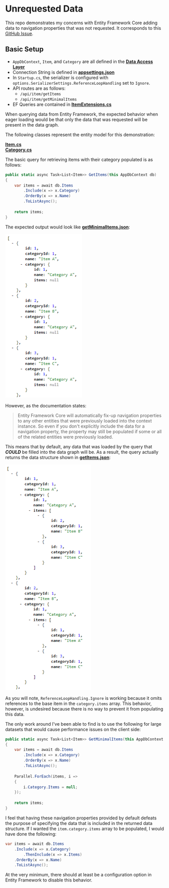 # Unrequested Data
This repo demonstrates my concerns with Entity Framework Core adding data to navigation properties that was not requested. It corresponds to this [GitHub Issue](https://github.com/aspnet/EntityFrameworkCore/issues/13577).

## Basic Setup

* `AppDbContext`, `Item`, and `Category` are all defined in the [**Data Access Layer**](./UnrequestedData.Data)
* Connection String is defined in [**appsettings.json**](./UnrequestedData.Web/appsettings.json)
* In `Startup.cs`, the serializer is configured with `options.SerializerSettings.ReferenceLoopHandling` set to `Ignore`.
* API routes are as follows:
    * `/api/item/getItems`
    * `/api/item/getMinimalItems`
* EF Queries are contained in [**ItemExtensions.cs**](./UnrequestedData.Web/Extensions/ItemExtensions.cs)

When querying data from Entity Framework, the expected behavior when eager loading would be that only the data that was requested will be present in the data graph.

The following classes represent the entity model for this demonstration:

[**Item.cs**](./UnrequestedData.Data/Item.cs)  
[**Category.cs**](./UnrequestedData.Data/Category.cs)

The basic query for retrieving items with their category populated is as follows:

``` cs
public static async Task<List<Item>> GetItems(this AppDbContext db)
{
    var items = await db.Items
        .Include(x => x.Category)
        .OrderBy(x => x.Name)
        .ToListAsync();
    
    return items;
}
```

The expected output would look like [**getMinimalItems.json**](./getMinimalItems.json):

![minimal-items](./getMinimalItems.png)

However, as the documentation states:

> Entity Framework Core will automatically fix-up navigation properties to any other entities that were previously loaded into the context instance. So even if you don't explicitly include the data for a navigation property, the property may still be populated if some or all of the related entities were previously loaded.

This means that by default, any data that was loaded by the query that ***COULD*** be filled into the data graph will be. As a result, the query actually returns the data structure shown in [**getItems.json**](./getItems.json):

![get-items](./getItems.png)

As you will note, `ReferenceLoopHandling.Ignore` is working because it omits references to the base item in the `category.items` array. This behavior, however, is undesired because there is no way to prevent it from populating this data.

The only work around I've been able to find is to use the following for large datasets that would cause performance issues on the client side:

``` cs
public static async Task<List<Item>> GetMinimalItems(this AppDbContext db)
{
    var items = await db.Items
        .Include(x => x.Category)
        .OrderBy(x => x.Name)
        .ToListAsync();
    
    Parallel.ForEach(items, i =>
    {
        i.Category.Items = null;
    });

    return items;
}
```

I feel that having these navigation properties provided by default defeats the purpose of specifying the data that is included in the returned data structure. If I wanted the `item.category.items` array to be populated, I would have done the following:

``` cs
var items = await db.Items
    .Include(x => x.Category)
        .ThenInclude(x => x.Items)
    .OrderBy(x => x.Name)
    .ToListAsync();
```

At the very minimum, there should at least be a configuration option in Entity Framework to disable this behavior.